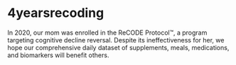 # 4yearsrecoding
In 2020, our mom was enrolled in the ReCODE Protocol™, a program targeting cognitive decline reversal. Despite its ineffectiveness for her, we hope our comprehensive daily dataset of supplements, meals, medications, and biomarkers will benefit others.
